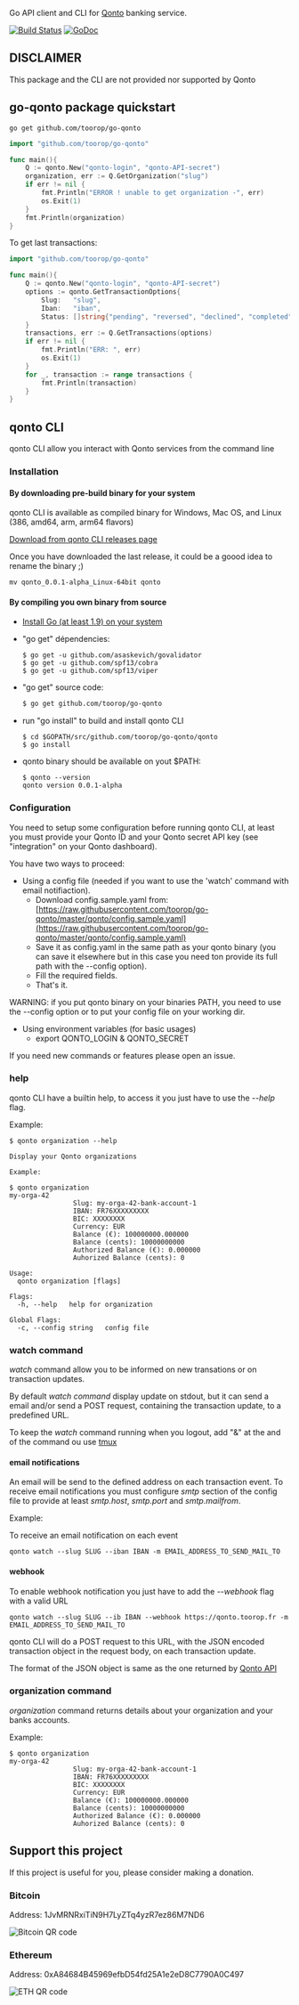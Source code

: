 Go API client and CLI for [Qonto](https://qonto.eu/) banking service.

[![Build Status](https://api.travis-ci.org/toorop/go-qonto.svg?branch=master)](https://travis-ci.org/toorop/go-qonto)&nbsp;[![GoDoc](https://godoc.org/github.com/toorop/go-qonto?status.svg)](https://godoc.org/github.com/toorop/go-qonto)	
## DISCLAIMER
This package and the CLI are not provided nor supported by Qonto

## go-qonto package quickstart

```go get github.com/toorop/go-qonto```

```go
import "github.com/toorop/go-qonto"

func main(){
    Q := qonto.New("qonto-login", "qonto-API-secret")
    organization, err := Q.GetOrganization("slug")
	if err != nil {
		fmt.Println("ERROR ! unable to get organization -", err)
		os.Exit(1)
	}
	fmt.Println(organization)
}
```

To get last transactions:

```go
import "github.com/toorop/go-qonto"

func main(){
    Q := qonto.New("qonto-login", "qonto-API-secret")
	options := qonto.GetTransactionOptions{
		Slug:   "slug",
		Iban:   "iban",
		Status: []string{"pending", "reversed", "declined", "completed"},
    }
    transactions, err := Q.GetTransactions(options)
	if err != nil {
		fmt.Println("ERR: ", err)
		os.Exit(1)
    }
    for _, transaction := range transactions {
        fmt.Println(transaction)
    }
}
```

## qonto CLI
qonto CLI allow you interact with Qonto services from the command line

### Installation

#### By downloading pre-build binary for your system
qonto CLI is available as compiled binary for Windows, Mac OS, and Linux (386, amd64, arm, arm64 flavors) 

<a href="https://github.com/toorop/go-qonto/releases/" target="_blank">Download from qonto CLI releases page</a>

Once you have downloaded the last release, it could be a goood idea to rename the binary ;)

```
mv qonto_0.0.1-alpha_Linux-64bit qonto
```

#### By compiling you own binary from source

- <a href="https://golang.org/" target="_blank">Install Go (at least 1.9) on your system</a>
- "go get" dépendencies:
    ```
    $ go get -u github.com/asaskevich/govalidator
	$ go get -u github.com/spf13/cobra
	$ go get -u github.com/spf13/viper
    ```
- "go get" source code:
    ```bash
    $ go get github.com/toorop/go-qonto
    ```

- run "go install" to build and install qonto CLI
    ```
    $ cd $GOPATH/src/github.com/toorop/go-qonto/qonto
    $ go install
    ```
- qonto binary should be available on yout $PATH:
    ```
    $ qonto --version
    qonto version 0.0.1-alpha
    ```




### Configuration
You need to setup some configuration before running qonto CLI, at least you must provide your Qonto ID and your Qonto secret API key (see "integration" on your Qonto dashboard).

You have two ways to proceed:

* Using a config file (needed if you want to use the 'watch' command with email notifiaction).
    - Download config.sample.yaml from: [https://raw.githubusercontent.com/toorop/go-qonto/master/qonto/config.sample.yaml](https://raw.githubusercontent.com/toorop/go-qonto/master/qonto/config.sample.yaml)
    - Save it as config.yaml in the same path as your qonto binary (you can save it elsewhere but in this case you need ton provide its full path with the --config option).
    - Fill the required fields.
    - That's it. 

WARNING: if you put qonto binary on your binaries PATH, you need to use the --config option or to put your config file on your working dir.

- Using environment variables (for basic usages)
    - export QONTO_LOGIN & QONTO_SECRET

If you need new commands or features please open an issue.

### help
qonto CLI have a builtin help, to access it you just have to use the *--help* flag.

Example:

```
$ qonto organization --help

Display your Qonto organizations

Example:

$ qonto organization
my-orga-42
                Slug: my-orga-42-bank-account-1
                IBAN: FR76XXXXXXXXX
                BIC: XXXXXXXX
                Currency: EUR
                Balance (€): 100000000.000000
                Balance (cents): 10000000000
                Authorized Balance (€): 0.000000
                Auhorized Balance (cents): 0

Usage:
  qonto organization [flags]

Flags:
  -h, --help   help for organization

Global Flags:
  -c, --config string   config file
```


### watch command

*watch* command allow you to be informed on new transations or on transaction updates.

By default *watch command* display update on stdout, but it can send a email and/or send a POST request, containing the transaction update, to a predefined URL.

To keep the *watch* command running when you logout, add "&" at the and of the command ou use [tmux](https://github.com/tmux/tmux/wiki)

#### email notifications

An email will be send to the defined address on each transaction event.
To receive email notifications you must configure *smtp* section of the config file to provide at least *smtp.host*, *smtp.port* and *smtp.mailfrom*.

Example:

To receive an email notification on each event

```
qonto watch --slug SLUG --iban IBAN -m EMAIL_ADDRESS_TO_SEND_MAIL_TO
```


#### webhook

To enable webhook notification you just have to add the *--webhook* flag with a valid URL

```
qonto watch --slug SLUG --ib IBAN --webhook https://qonto.toorop.fr -m EMAIL_ADDRESS_TO_SEND_MAIL_TO
```

qonto CLI will do a POST request to this URL, with the JSON encoded transaction object in the request body, on each transaction update.

The format of the JSON object is same as the one returned by [Qonto API](https://api-doc.qonto.eu/2.0/models/transaction)


### organization command

*organization* command returns details about your organization and your banks accounts.

Example:
```
$ qonto organization
my-orga-42
                Slug: my-orga-42-bank-account-1
                IBAN: FR76XXXXXXXXX
                BIC: XXXXXXXX
                Currency: EUR
                Balance (€): 100000000.000000
                Balance (cents): 10000000000
                Authorized Balance (€): 0.000000
                Auhorized Balance (cents): 0

```

## Support this project
If this project is useful for you, please consider making a donation.

### Bitcoin

Address: 1JvMRNRxiTiN9H7LyZTq4yzR7ez86M7ND6

![Bitcoin QR code](https://raw.githubusercontent.com/toorop/wallets/master/btc.png)


### Ethereum

Address: 0xA84684B45969efbD54fd25A1e2eD8C7790A0C497

![ETH QR code](https://raw.githubusercontent.com/toorop/wallets/master/eth.png)


